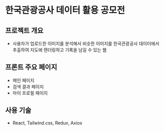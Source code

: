 # 한국관광공사 데이터 활용 공모전

## 프로젝트 개요 
- 사용자가 업로드한 이미지를 분석해서 비슷한 이미지를 한국관광공사 데이터에서 추출하여 지도에 렌더링하고 기록을 남길 수 있는 웹

## 프론트 주요 페이지
- 메인 페이지 
- 검색 결과 페이지
- 마이 프로필 페이지
  
## 사용 기술 
- React, Tailwind.css, Redux, Axios


